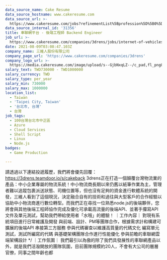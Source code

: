 ```yaml
---
data_source_name: Cake Resume
data_source_hostname: www.cakeresume.com
data_source_url: >-
  https://www.cakeresume.com/jobs?refinementList%5Bprofession%5D%5B0%5D=game-production&range%5Bsalary_range%5D%5Bmin%5D=100000
data_source_internal_id: '31356'
title: 車聯網平台 - 後端工程師 Backend Engineer
job_url: >-
  https://www.cakeresume.com/companies/3drens/jobs/internet-of-vehicles-platform-backend-engineer
date: 2021-08-09T03:08:47.103Z
company_name: 三維人股份有限公司
company_page_url: 'https://www.cakeresume.com/companies/3drens'
company_logo_url: >-
  https://media.cakeresume.com/image/upload/s--GjbNxqLZ--/c_pad,fl_png8,h_200,w_200/v1586935769/g1ecahxyojewz5xdadrk.png
salary_text: TWD730000 - TWD1000000
salary_currency: TWD
salary_type: per_year
salary_min: 730000
salary_max: 1000000
location_list:
  - Taiwan
  - 'Taipei City, Taiwan'
  - '台北市, 台灣'
  - 台灣
job_tags:
  - 100台灣台北市中正區
  - Azure
  - Cloud Services
  - Shell Script
  - Linux
  - Node.js
badges:
  - Game Production

---
```


請透過以下連結投遞履歷，我們將會優先回覆： https://3drens.teamdoor.io/s/cakeback 3drens正在打造一個顛覆台灣物流業的產品：中小企業專屬的物流系統！中小物流商長期以來仍舊以紙筆作業為主，管理者難以追蹤包裹派送狀態、司機位置等，但也沒有足夠的資金進行軟體系統的開發，三維人看到了這個現況，決定融合自有的技術和過往與大型客戶的合作經驗以協助中小物流商進行數位轉型。而我們正在尋找一位熟悉node.js的後端夥伴，您將會與其他後端工程師協作完成及優化可承載高流量的後端API、並著手攥寫API文件及單元測試，幫助我們帶給使用者「水哦」的體驗！ ｜工作內容｜ 對現有系統項目進行日常維護及開發 與前端、設計、PM等團隊合作，根據需求計和構建可擴展的後端API 串接第三方服務 參與代碼審查以維護高質量的代碼文化 編寫單元測試，測試所編寫的代碼 與基礎架構團隊合作進行性能優化 參與前瞻的車聯網雲端架構設計 */ ｜工作氛圍｜ 我們最引以為傲的除了我們具發展性的車聯網產品以外，就是我們活潑開放的團隊氛圍，目前團隊規模約20人，不會有大公司的層層官僚，同事之間年齡也都